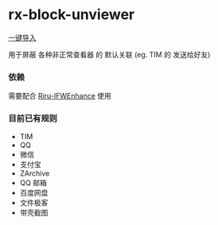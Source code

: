 # rx-block-unviewer
[一键导入](https://greenify.github.io/qaz617/rx-block-unviewer)

用于屏蔽 各种非正常查看器 的 默认关联 (eg. TIM 的 发送给好友)

### 依赖
需要配合 [Riru-IFWEnhance](https://github.com/Kr328/Riru-IFWEnhance) 使用

### 目前已有规则
  * TIM
  * QQ
  * 微信
  * 支付宝
  * ZArchive
  * QQ 邮箱
  * 百度网盘
  * 文件极客
  * 带壳截图
